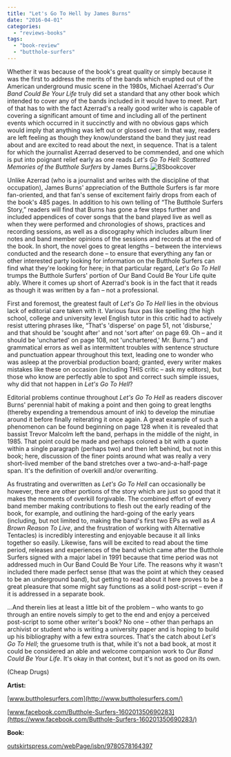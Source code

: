 ```yaml
---
title: "Let's Go To Hell by James Burns"
date: "2016-04-01"
categories: 
  - "reviews-books"
tags: 
  - "book-review"
  - "butthole-surfers"
---
```


Whether it was because of the book's great quality or simply because it was the first to address the merits of the bands which erupted out of the American underground music scene in the 1980s, Michael Azerrad's _Our Band Could Be Your Life_ truly did set a standard that any other book which intended to cover any of the bands included in it would have to meet. Part of that has to with the fact Azerrad's a really good writer who is capable of covering a significant amount of time and including all of the pertinent events which occurred in it succinctly and with no obvious gaps which would imply that anything was left out or glossed over. In that way, readers are left feeling as though they know/understand the band they just read about and are excited to read about the next, in sequence. That is a talent for which the journalist Azerrad deserved to be commended, and one which is put into poignant relief early as one reads _Let's Go To Hell: Scattered Memories of the Butthole Surfers_ by James Burns.![BSbookcover](https://hellbound.ca/wp-content/uploads/2016/03/BSbookcover-245x300.jpg)

Unlike Azerrad (who is a journalist and writes with the discipline of that occupation), James Burns' appreciation of the Butthole Surfers is far more fan-oriented, and that fan's sense of excitement fairly drops from each of the book's 485 pages. In addition to his own telling of “The Butthole Surfers Story,” readers will find that Burns has gone a few steps further and included appendices of cover songs that the band played live as well as when they were performed and chronologies of shows, practices and recording sessions, as well as a discography which includes album liner notes and band member opinions of the sessions and records at the end of the book. In short, the novel goes to great lengths – between the interviews conducted and the research done – to ensure that everything any fan or other interested party looking for information on the Butthole Surfers can find what they're looking for here; in that particular regard, _Let's Go To Hell_ trumps the Butthole Surfers' portion of Our Band Could Be Your Life quite ably. Where it comes up short of Azerrad's book is in the fact that it reads as though it was written by a fan – not a professional.

First and foremost, the greatest fault of _Let's Go To Hell_ lies in the obvious lack of editorial care taken with it. Various faux pas like spelling (the high school, college and university level English tutor in this critic had to actively resist uttering phrases like, “That's 'disperse' on page 51, not 'disburse,' and that should be 'sought after' and not 'sort after' on page 69. Oh – and it should be 'uncharted' on page 108, not 'unchartered,' Mr. Burns.”) and grammatical errors as well as intermittent troubles with sentence structure and punctuation appear throughout this text, leading one to wonder who was asleep at the proverbial production board; granted, every writer makes mistakes like these on occasion (including THIS critic – ask my editors), but those who know are perfectly able to spot and correct such simple issues, why did that not happen in _Let's Go To Hell_?

Editorial problems continue throughout _Let's Go To Hell_ as readers discover Burns' perennial habit of making a point and then going to great lengths (thereby expending a tremendous amount of ink) to develop the minutiae around it before finally reiterating it once again. A great example of such a phenomenon can be found beginning on page 128 when it is revealed that bassist Trevor Malcolm left the band, perhaps in the middle of the night, in 1985. That point could be made and perhaps colored a bit with a quote within a single paragraph (perhaps two) and then left behind, but not in this book; here, discussion of the finer points around what was really a very short-lived member of the band stretches over a two-and-a-half-page span. It's the definition of overkill and/or overwriting.

As frustrating and overwritten as _Let's Go To Hell_ can occasionally be however, there are other portions of the story which are just so good that it makes the moments of overkill forgivable. The combined effort of every band member making contributions to flesh out the early reading of the book, for example, and outlining the hard-going of the early years (including, but not limited to, making the band's first two EPs as well as _A Brown Reason To Live_, and the frustration of working with Alternative Tentacles) is incredibly interesting and enjoyable because it all links together so easily. Likewise, fans will be excited to read about the time period, releases and experiences of the band which came after the Butthole Surfers signed with a major label in 1991 because that time period was not addressed much in Our Band Could Be Your Life. The reasons why it wasn't included there made perfect sense (that was the point at which they ceased to be an underground band), but getting to read about it here proves to be a great pleasure that some might say functions as a solid post-script – even if it is addressed in a separate book.

...And therein lies at least a little bit of the problem – who wants to go through an entire novels simply to get to the end and enjoy a perceived post-script to some other writer's book? No one – other than perhaps an archivist or student who is writing a university paper and is hoping to build up his bibliography with a few extra sources. That's the catch about _Let's Go To Hell_; the gruesome truth is that, while it's not a bad book, at most it could be considered an able and welcome companion work to _Our Band Could Be Your Life_. It's okay in that context, but it's not as good on its own.

(Cheap Drugs)

**Artist:**

[www.buttholesurfers.com](http://www.buttholesurfers.com/)

[www.facebook.com/Butthole-Surfers-160201350690283](https://www.facebook.com/Butthole-Surfers-160201350690283/)

**Book:**

[outskirtspress.com/webPage/isbn/9780578164397](http://outskirtspress.com/webPage/isbn/9780578164397)
